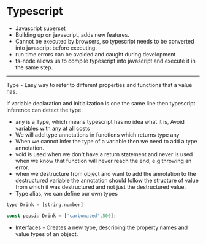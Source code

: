 # Typescript

- Javascript superset
- Building up on javascript, adds new features.
- Cannot be executed by browsers, so typescript needs to be converted into javascript before executing.
- run time errors can be avoided and caught during development
- ts-node allows us to compile typescript into javascript and execute it in the same step.
---
Type - Easy way to refer to different properties and functions that a value has.

If variable declaration and initialization is one the same line then typescript inference can detect the type.

- any is a Type, which means typescript has no idea what it is, Avoid variables with any at all costs
- We will add type annotations in functions which returns type any
- When we cannot infer the type of a variable then we need to add a type annotation.
- void is used when we don't have a return statement and never is used when we know that function will never reach the end, e.g throwing an error.
- when we destructure from object and want to add the annotation to the destructured variable the annotation should follow the structure of value from which it was destructured and not just the destructured value.
- Type alias, we can define our own types
```javascript
type Drink = [string,number]

const pepsi: Drink = ['carbonated',500];
```

- Interfaces - Creates a new type, describing the property names and value types of an object.
<!--stackedit_data:
eyJoaXN0b3J5IjpbLTE0NzUxODcxNjAsLTc1MzUxNzE5MCwyOD
Y3OTAwNzMsMjA1NjYyMzM1NywtMTkzODg0MTA4MywxNjMyMzI5
NjI3LDE0MzIzOTI5NTksLTExNDYyMzkxMTQsLTE1Njc1MTA2Nj
AsLTIwODMwODAyMDAsMTQ2NzYwMDA0Niw1NjY1MTg1MDIsMTEy
ODg1NDI0Nl19
-->